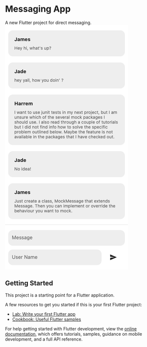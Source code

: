 # Messaging App

A new Flutter project for direct messaging. 
![](https://github.com/Harrem/messagingApp/blob/master/Screen%20Shot%202022-07-29%20at%2015.00.00.png)

## Getting Started

This project is a starting point for a Flutter application.

A few resources to get you started if this is your first Flutter project:

- [Lab: Write your first Flutter app](https://docs.flutter.dev/get-started/codelab)
- [Cookbook: Useful Flutter samples](https://docs.flutter.dev/cookbook)

For help getting started with Flutter development, view the
[online documentation](https://docs.flutter.dev/), which offers tutorials,
samples, guidance on mobile development, and a full API reference.
